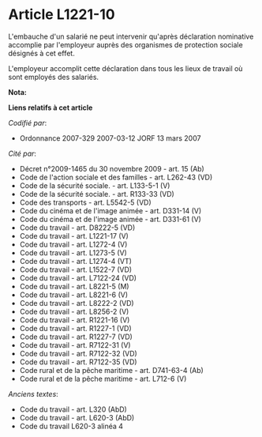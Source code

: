 # Article L1221-10

L'embauche d'un salarié ne peut intervenir qu'après déclaration nominative accomplie par l'employeur auprès des organismes de
protection sociale désignés à cet effet.

L'employeur accomplit cette déclaration dans tous les lieux de travail où sont employés des salariés.

**Nota:**



**Liens relatifs à cet article**

_Codifié par_:

  - Ordonnance 2007-329 2007-03-12 JORF 13 mars 2007

_Cité par_:

  - Décret n°2009-1465 du 30 novembre 2009 - art. 15 (Ab)
  - Code de l'action sociale et des familles - art. L262-43 (VD)
  - Code de la sécurité sociale. - art. L133-5-1 (V)
  - Code de la sécurité sociale. - art. R133-33 (VD)
  - Code des transports - art. L5542-5 (VD)
  - Code du cinéma et de l'image animée - art. D331-14 (V)
  - Code du cinéma et de l'image animée - art. D331-61 (V)
  - Code du travail - art. D8222-5 (VD)
  - Code du travail - art. L1221-17 (V)
  - Code du travail - art. L1272-4 (V)
  - Code du travail - art. L1273-5 (V)
  - Code du travail - art. L1274-4 (VT)
  - Code du travail - art. L1522-7 (VD)
  - Code du travail - art. L7122-24 (VD)
  - Code du travail - art. L8221-5 (M)
  - Code du travail - art. L8221-6 (V)
  - Code du travail - art. L8222-2 (VD)
  - Code du travail - art. L8256-2 (V)
  - Code du travail - art. R1221-16 (V)
  - Code du travail - art. R1227-1 (VD)
  - Code du travail - art. R1227-7 (VD)
  - Code du travail - art. R7122-31 (V)
  - Code du travail - art. R7122-32 (VD)
  - Code du travail - art. R7122-35 (VD)
  - Code rural et de la pêche maritime - art. D741-63-4 (Ab)
  - Code rural et de la pêche maritime - art. L712-6 (V)

_Anciens textes_:

  - Code du travail - art. L320 (AbD)
  - Code du travail - art. L620-3 (AbD)
  - Code du travail L620-3 alinéa 4
